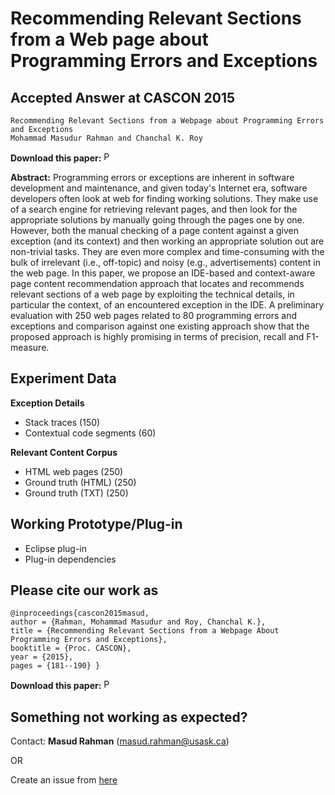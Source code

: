 # Recommending Relevant Sections from a Web page about Programming Errors and Exceptions

Accepted Answer at CASCON 2015
-----------------------------
```
Recommending Relevant Sections from a Webpage about Programming Errors and Exceptions
Mohammad Masudur Rahman and Chanchal K. Roy
```
**Download this paper:**  [<img src="http://homepage.usask.ca/~masud.rahman/img/pdf.png"
     alt="PDF" heigh="16px" width="16px" />](http://homepage.usask.ca/~masud.rahman/papers/masud-CASCON2015.pdf)

**Abstract:**  Programming errors or exceptions are inherent in software development and maintenance, and given today's Internet era, software developers often look at web for finding working solutions. They make use of a search engine for retrieving relevant pages, and then look for the appropriate solutions by manually going through the pages one by one. However, both the manual checking of a page content against a given exception (and its context) and then working an appropriate solution out are non-trivial tasks. They are even more complex and time-consuming with the bulk of irrelevant (i.e., off-topic) and noisy (e.g., advertisements) content in the web page. In this paper, we propose an IDE-based and context-aware page content recommendation approach that locates and recommends relevant sections of a web page by exploiting the technical details, in particular the context, of an encountered exception in the IDE. A preliminary evaluation with 250 web pages related to 80 programming errors and exceptions and comparison against one existing approach show that the proposed approach is highly promising in terms of precision, recall and F1-measure.

Experiment Data
-----------------------------
**Exception Details**
 - Stack traces (150)
 - Contextual code segments (60)

**Relevant Content Corpus**
- HTML web pages (250)
- Ground truth (HTML) (250)
- Ground truth (TXT) (250)

Working Prototype/Plug-in
--------------------
- Eclipse plug-in
- Plug-in dependencies

Please cite our work as
------------
```
@inproceedings{cascon2015masud, 
author = {Rahman, Mohammad Masudur and Roy, Chanchal K.}, 
title = {Recommending Relevant Sections from a Webpage About Programming Errors and Exceptions}, 
booktitle = {Proc. CASCON}, 
year = {2015}, 
pages = {181--190} }
```
**Download this paper:**  [<img src="http://homepage.usask.ca/~masud.rahman/img/pdf.png"
     alt="PDF" heigh="16px" width="16px" />](http://homepage.usask.ca/~masud.rahman/papers/masud-CASCON2015.pdf)

## Something not working as expected?

Contact:  **Masud Rahman**  ([masud.rahman@usask.ca](mailto:masud.rahman@usask.ca))

OR

Create an issue from  [here](https://github.com/masud-technope/ContentSuggest-Replication-Package-CASCON2015/issues/new)
